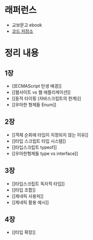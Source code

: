 # 래퍼런스

- 교보문고 ebook
- [코드 저장소](https://github.com/woowa-typescript/woowahan-typescript-with-react-example-code)

# 정리 내용

## 1장

- [[ECMAScript 탄생 배경]]
- [[웹사이트 vs 웹 애플리케이션]]
- [[동적 타이핑 (자바스크립트의 한계)]]
- [[우아한 형제들 Enum]]

## 2장

- [[객체 순회에 타입이 지정되지 않는 이유]]
- [[타입 스크립트 타입 시스템]]
- [[타입스크립트 typeof]]
- [[우아한형제들 type vs interface]]

## 3장

- [[타입스크립트 독자적 타입]]
- [[타입 조합]]
- [[제네릭 사용처]]
- [[제네릭 활용 예시]]

## 4장

- [[타입 확장]]